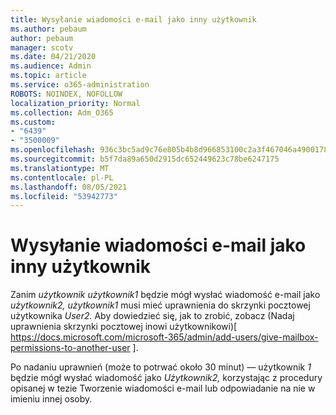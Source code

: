 ```yaml
---
title: Wysyłanie wiadomości e-mail jako inny użytkownik
ms.author: pebaum
author: pebaum
manager: scotv
ms.date: 04/21/2020
ms.audience: Admin
ms.topic: article
ms.service: o365-administration
ROBOTS: NOINDEX, NOFOLLOW
localization_priority: Normal
ms.collection: Adm_O365
ms.custom:
- "6439"
- "3500009"
ms.openlocfilehash: 936c3bc5ad9c76e805b4b8d966853100c2a3f467046a490017813b011ef9b600
ms.sourcegitcommit: b5f7da89a650d2915dc652449623c78be6247175
ms.translationtype: MT
ms.contentlocale: pl-PL
ms.lasthandoff: 08/05/2021
ms.locfileid: "53942773"
---
```

# <a name="sending-mail-as-another-user"></a>Wysyłanie wiadomości e-mail jako inny użytkownik

Zanim *użytkownik użytkownik1* będzie mógł wysłać wiadomość e-mail jako *użytkownik2,* *użytkownik1* musi mieć uprawnienia do skrzynki pocztowej użytkownika *User2.* Aby dowiedzieć się, jak to zrobić, zobacz (Nadaj uprawnienia skrzynki pocztowej inowi użytkownikowi)[ https://docs.microsoft.com/microsoft-365/admin/add-users/give-mailbox-permissions-to-another-user ].

Po nadaniu uprawnień (może to potrwać około 30 minut) — użytkownik *1* będzie mógł wysłać wiadomość jako *Użytkownik2,* korzystając z procedury opisanej w tezie Tworzenie wiadomości e-mail lub odpowiadanie na nie w imieniu innej osoby.
